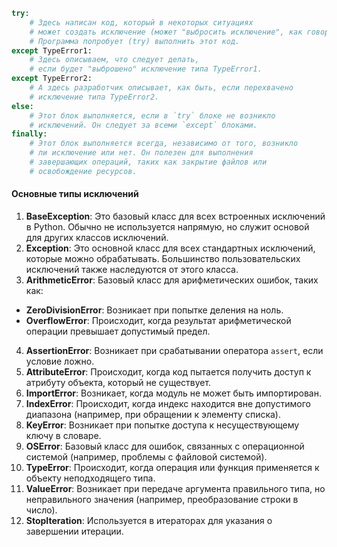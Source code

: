 ```python
try:
    # Здесь написан код, который в некоторых ситуациях
    # может создать исключение (может "выбросить исключение", как говорят разработчики).
    # Программа попробует (try) выполнить этот код.
except TypeError1:
    # Здесь описываем, что следует делать,
    # если будет "выброшено" исключение типа TypeError1.
except TypeError2:
    # А здесь разработчик описывает, как быть, если перехвачено
    # исключение типа TypeError2. 
else:
	# Этот блок выполняется, если в `try` блоке не возникло 
	# исключений. Он следует за всеми `except` блоками.
finally:
	# Этот блок выполняется всегда, независимо от того, возникло 
	# ли исключение или нет. Он полезен для выполнения 
	# завершающих операций, таких как закрытие файлов или 
	# освобождение ресурсов.
```
#### Основные типы исключений

1. **BaseException**: Это базовый класс для всех встроенных исключений в Python. Обычно не используется напрямую, но служит основой для других классов исключений.
2. **Exception**: Это основной класс для всех стандартных исключений, которые можно обрабатывать. Большинство пользовательских исключений также наследуются от этого класса.
3. **ArithmeticError**: Базовый класс для арифметических ошибок, таких как:
- **ZeroDivisionError**: Возникает при попытке деления на ноль.
- **OverflowError**: Происходит, когда результат арифметической операции превышает допустимый предел.
4. **AssertionError**: Возникает при срабатывании оператора `assert`, если условие ложно.
5. **AttributeError**: Происходит, когда код пытается получить доступ к атрибуту объекта, который не существует.
6. **ImportError**: Возникает, когда модуль не может быть импортирован.
7. **IndexError**: Происходит, когда индекс находится вне допустимого диапазона (например, при обращении к элементу списка).
8. **KeyError**: Возникает при попытке доступа к несуществующему ключу в словаре.
9. **OSError**: Базовый класс для ошибок, связанных с операционной системой (например, проблемы с файловой системой).
10. **TypeError**: Происходит, когда операция или функция применяется к объекту неподходящего типа.
11. **ValueError**: Возникает при передаче аргумента правильного типа, но неправильного значения (например, преобразование строки в число).
12. **StopIteration**: Используется в итераторах для указания о завершении итерации.